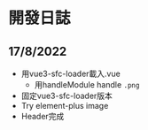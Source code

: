 # 開發日誌

## 17/8/2022

- 用vue3-sfc-loader載入.vue
  - 用handleModule handle `.png`
- 固定vue3-sfc-loader版本
- Try element-plus image
- Header完成
  